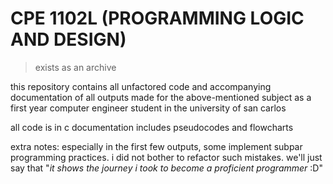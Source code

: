 # CPE 1102L (PROGRAMMING LOGIC AND DESIGN)
> exists as an archive

this repository contains all unfactored code and accompanying documentation of all outputs made for the above-mentioned subject as a first year computer engineer student in the university of san carlos

all code is in c
documentation includes pseudocodes and flowcharts



extra notes:
especially in the first few outputs, some implement subpar programming practices. i did not bother to refactor such mistakes. we'll just say that "_it shows the journey i took to become a proficient programmer_ :D"